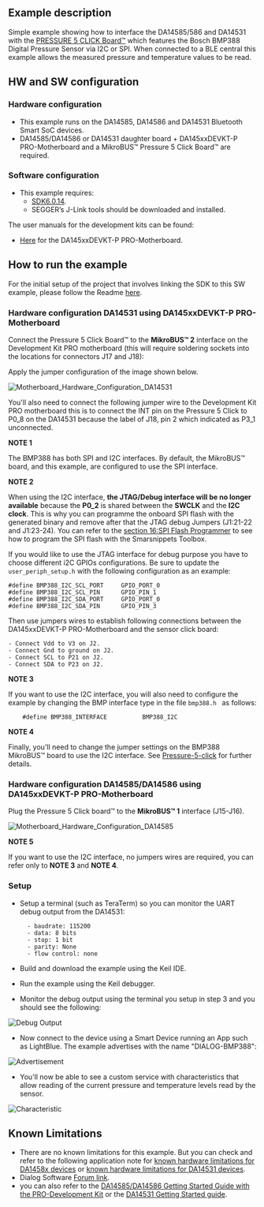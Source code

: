 ## Example description

Simple example showing how to interface the DA14585/586 and DA14531 with the [PRESSURE 5 CLICK Board™](https://www.mikroe.com/pressure-5-click) which features the Bosch BMP388 Digital Pressure Sensor via I2C or SPI. 
When connected to a BLE central this example allows the measured pressure and temperature values to be read. 

## HW and SW configuration

### **Hardware configuration**

- This example runs on the DA14585, DA14586 and DA14531 Bluetooth Smart SoC devices.
- DA14585/DA14586 or DA14531 daughter board + DA145xxDEVKT-P PRO-Motherboard and a MikroBUS™ Pressure 5 Click Board™ are required.

### **Software configuration**
- This example requires:
  * [SDK6.0.14](https://www.dialog-semiconductor.com/da14531_sdk_latest).
  * SEGGER’s J-Link tools should be downloaded and installed.

The user manuals for the development kits can be found:

- [Here](https://www.dialog-semiconductor.com/products/da14531-development-kit-pro) for the DA145xxDEVKT-P PRO-Motherboard.

## How to run the example

For the initial setup of the project that involves linking the SDK to this SW example, please follow the Readme [here](../../Readme.md).

### Hardware configuration DA14531 using DA145xxDEVKT-P PRO-Motherboard

Connect the Pressure 5 Click Board™ to the **MikroBUS™ 2** interface on the Development Kit PRO motherboard (this will require soldering sockets into the locations for connectors J17 and J18):

Apply the jumper configuration of the image shown below.

![Motherboard_Hardware_Configuration_DA14531](assets/PRO-DK-MikroBus-BMP388.svg)

You'll also need to connect the following jumper wire to the Development Kit PRO motherboard this is to connect the INT pin on the Pressure 5 Click to P0_8 on the DA14531 because 
the label of J18, pin 2 which indicated as P3_1 unconnected.

**NOTE 1**

The BMP388 has both SPI and I2C interfaces. By default, the MikroBUS™ board, and this example, are configured to use the SPI interface. 

**NOTE 2**

When using the I2C interface, **the JTAG/Debug interface will be no longer available** because the **P0_2** is shared between the **SWCLK** and the **I2C clock**.
This is why you can programme the onboard SPI flash with the generated binary and remove after that the JTAG debug Jumpers (J1:21-22 and J1:23-24). 
You can refer to the [section 16:SPI Flash Programmer](https://s3.eu-west-2.amazonaws.com/lpccs-docs.dialog-semiconductor.com/UM-B-083/tools/SPIFlashProgrammer.html) to see how to program the SPI flash with the Smarsnippets Toolbox.

If you would like to use the JTAG interface for debug purpose you have to choose different i2C GPIOs configurations. Be sure to update the `user_periph_setup.h` with the following configuration as an example:

	#define BMP388_I2C_SCL_PORT     GPIO_PORT_0
	#define BMP388_I2C_SCL_PIN      GPIO_PIN_1
	#define BMP388_I2C_SDA_PORT     GPIO_PORT_0
	#define BMP388_I2C_SDA_PIN      GPIO_PIN_3


Then use jumpers wires to establish following connections between the DA145xxDEVKT-P PRO-Motherboard and the sensor click board:
 
	- Connect Vdd to V3 on J2.
	- Connect Gnd to ground on J2.
	- Connect SCL to P21 on J2.
	- Connect SDA to P23 on J2.

**NOTE 3**

If you want to use the I2C interface, you will also need to configure the example by changing the BMP interface type in the file `bmp388.h ` as follows:

        #define BMP388_INTERFACE          BMP388_I2C

**NOTE 4**

Finally, you'll need to change the jumper settings on the BMP388 MikroBUS™ board to use the I2C interface. See [Pressure-5-click](https://www.mikroe.com/pressure-5-click) for further details.


### Hardware configuration DA14585/DA14586 using DA145xxDEVKT-P PRO-Motherboard

Plug the Pressure 5 Click board™ to the **MikroBUS™ 1** interface (J15-J16).	

![Motherboard_Hardware_Configuration_DA14585](assets/DA14585_PRO-DK-MikroBus-BMP388.svg)

**NOTE 5**

If you want to use the I2C interface, no jumpers wires are required, you can refer only to **NOTE 3** and **NOTE 4**.

### Setup

- Setup a terminal (such as TeraTerm) so you can monitor the UART debug output from the DA14531: 

        - baudrate: 115200
        - data: 8 bits
        - stop: 1 bit
        - parity: None
        - flow control: none

- Build and download the example using the Keil IDE. 

- Run the example using the Keil debugger.

- Monitor the debug output using the terminal you setup in step 3 and you should see the following:

![Debug Output](assets/debug_output.png)
 
- Now connect to the device using a Smart Device running an App such as LightBlue. The example advertises with the name "DIALOG-BMP388":

![Advertisement](assets/advertisement.png)

- You'll now be able to see a custom service with characteristics that allow reading of the current pressure and temperature levels read by the sensor.

![Characteristic](assets/characteristics.png)

## Known Limitations

- There are no known limitations for this example. But you can check and refer to the following application note for
[known hardware limitations for DA1458x devices](https://www.dialog-semiconductor.com/sites/default/files/da1458x-knownlimitations_2019_01_07.pdf) or [known hardware limitations for DA14531 devices](https://www.dialog-semiconductor.com/da14531_HW_Limitation).
- Dialog Software [Forum link](https://www.dialog-semiconductor.com/forum).
- you can also refer to the [DA14585/DA14586 Getting Started Guide with the PRO-Development Kit](http://lpccs-docs.dialog-semiconductor.com/da14585_getting_started/index.html) or the [DA14531 Getting Started guide](https://www.dialog-semiconductor.com/da14531-getting-started).

